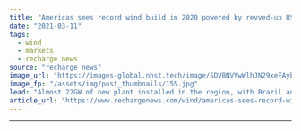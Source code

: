 ```yaml
---
title: "Americas sees record wind build in 2020 powered by revved-up US engine"
date: "2021-03-11"
tags: 
  - wind
  - markets
  - recharge news
source: "recharge news"
image_url: "https://images-global.nhst.tech/image/SDVBNVVwWlhJN29xeFAybnIwL2hqS3JLdG45QjRrVGtwTlBZTXoybFQ5ND0=/nhst/binary/d38992ff3039a38288b34bee356071d1"
image_fp: "/assets/img/post_thumbnails/155.jpg"
lead: "Almost 22GW of new plant installed in the region, with Brazil and Argentina coming second and third behind booming northern market, according to new figures from GWEC"
article_url: "https://www.rechargenews.com/wind/americas-sees-record-wind-build-in-2020-powered-by-revved-up-us-engine/2-1-979049"
---
```


---
